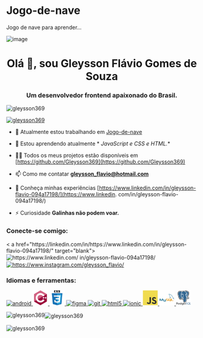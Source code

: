 # Jogo-de-nave
Jogo de nave para aprender...


![image](https://user-images.githubusercontent.com/66035697/165054671-d8940bcf-10f5-482a-ad81-a3ba14ba5d62.png)


<h1 align="center">Olá 👋, sou Gleysson Flávio Gomes de Souza</h1>
<h3 align="center">Um desenvolvedor frontend apaixonado do Brasil.</h3>

<p align="left"> <img src="https://komarev.com/ghpvc/?username=gleysson369&label=Profile%20views&color=0e75b6&style=flat" alt="gleysson369" /> </p>

<p align="left"> <a href ="https://github.com/ryo-ma/github-profile-trophy"><img src="https://github-profile-trophy.vercel.app/?username=gleysson369" alt="gleysson369" /></a> </p>

- 🔭 Atualmente estou trabalhando em [Jogo-de-nave](https://github.com/Gleysson369/Jogo-de-nave)

- 🌱 Estou aprendendo atualmente * *JavaScript e CSS e HTML.**

- 👨‍💻 Todos os meus projetos estão disponíveis em [https://github.com/Gleysson369](https://github.com/Gleysson369)

- 📫 Como me contatar **gleysson_flavio@hotmail.com**

- 📄 Conheça minhas experiências [https://www.linkedin.com/in/gleysson-flavio-094a17198/](https://www.linkedin. com/in/gleysson-flavio-094a17198/)

- ⚡ Curiosidade **Galinhas não podem voar.**

<h3 align="left">Conecte-se comigo:</h3>
<p align="left">
< a href="https://linkedin.com/in/https://www.linkedin.com/in/gleysson-flavio-094a17198/" target="blank"><img align="center" src="https ://raw.githubusercontent.com/rahuldkjain/github-profile-readme-generator/master/src/images/icons/Social/linked-in-alt.svg" alt="https://www.linkedin.com/ in/gleysson-flavio-094a17198/" height="30" width="40" /></a>
<a href="https://instagram.com/https://www.instagram.com/gleysson_flavio/" target="blank"><img align="center" src="https://raw.githubusercontent. com/rahuldkjain/github-profile-readme-generator/master/src/images/icons/Social/instagram.svg" alt="https://www.instagram.com/gleysson_flavio/" height="30" width=" 40" /></a>
</p>

<h3 align="left">Idiomas e ferramentas:</h3>
<p align="left"> <a href="https://developer.android.com" target="_blank" rel="noreferrer"> <img src="https://raw.githubusercontent.com/devicons /devicon/master/icons/android/android-original-wordmark.svg" alt="android" width="40" height="40"/> </a> <a href="https://www.w3schools .com/cpp/" target="_blank" rel="noreferrer"> <img src="https://raw.githubusercontent.com/devicons/devicon/master/icons/cplusplus/cplusplus-original.svg" alt= "cplusplus" width="40" height="40"/> </a> <a href="https://www.w3schools.com/css/" target="_blank" rel="noreferrer"><img src="https://raw.githubusercontent.com/devicons/devicon/master/icons/css3/css3-original-wordmark.svg" alt="css3" width="40" height="40"/> </a> <a href="https://www.figma.com/" target="_blank" rel="noreferrer"> <img src="https://www.vectorlogo.zone/logos/figma/ figma-icon.svg" alt="figma" width="40" height="40"/> </a> <a href="https://git-scm.com/" target="_blank" rel= "noreferrer"> <img src="https://www.vectorlogo.zone/logos/git-scm/git-scm-icon.svg" alt="git" width="40" height="40"/> </a> <a href="https://www.w3.org/html/" target="_blank" rel="noreferrer"> <img src="https://raw.githubusercontent.com/devicons/devicon/master/icons/html5/html5-original -wordmark.svg" alt="html5" width="40" height="40"/> </a> <a href="https://ionicframework.com" target="_blank" rel="noreferrer"> <img src="https://upload.wikimedia.org/wikipedia/commons/d/d1/Ionic_Logo.svg" alt="ionic" width="40" height="40"/> </a> <a href="https://developer.mozilla.org/en-US/docs/Web/JavaScript" target="_blank" rel="noreferrer"> <img src="https://raw.githubusercontent.com/devicons/devicon/master/icons/javascript/javascript-original.svg" alt="javascript" width="40" height="40"/> </a> <a href="https://www. mysql.com/" target="_blank" rel="noreferrer"> <img src="https://raw.githubusercontent.com/devicons/devicon/master/icons/mysql/mysql-original-wordmark.svg" alt ="mysql" width="40" height="40"/> </a> <a href="https://www.postgresql.org" target="_blank" rel="noreferrer"> <img src= "https://raw.githubusercontent.com/devicons/devicon/master/icons/postgresql/postgresql-original-wordmark.svg" alt="postgresql" width="40" height="40"/></a> </p>

<p><img align="left" src="https://github-readme-stats.vercel.app/api/top-langs?username=gleysson369&show_icons=true&locale=en&layout=compact" alt="gleysson369" /> </p>

<p> <img align="center" src="https://github-readme-stats.vercel.app/api?username=gleysson369&show_icons=true&locale=en" alt="gleysson369" /> </p>

<p><img align="center" src="https://github-readme-streak-stats.herokuapp.com/?user=gleysson369&" alt="gleysson369" /></p>
